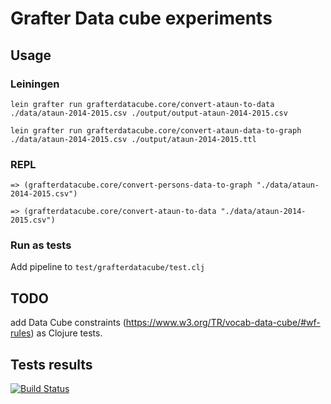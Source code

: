 # Grafter Data cube experiments

## Usage

### Leiningen

`lein grafter run grafterdatacube.core/convert-ataun-to-data ./data/ataun-2014-2015.csv ./output/output-ataun-2014-2015.csv`

`lein grafter run grafterdatacube.core/convert-ataun-data-to-graph ./data/ataun-2014-2015.csv ./output/ataun-2014-2015.ttl`

### REPL

`=> (grafterdatacube.core/convert-persons-data-to-graph "./data/ataun-2014-2015.csv")`

`=> (grafterdatacube.core/convert-ataun-to-data "./data/ataun-2014-2015.csv")`

### Run as tests

Add pipeline to `test/grafterdatacube/test.clj`

## TODO

add Data Cube constraints (https://www.w3.org/TR/vocab-data-cube/#wf-rules) as Clojure tests.

## Tests results
[![Build Status](https://travis-ci.org/mikel-egana-aranguren/grafterdatacube.svg?branch=master)](https://travis-ci.org/mikel-egana-aranguren/grafterdatacube)
